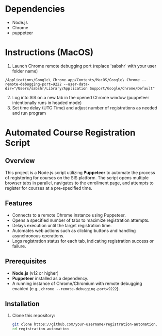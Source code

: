 # Dependencies 
- Node.js
- Chrome
- puppeteer
  
# Instructions (MacOS)
1) Launch Chrome remote debugging port (replace 'sabshr' with your user folder name)
```
/Applications/Google\ Chrome.app/Contents/MacOS/Google\ Chrome --remote-debugging-port=9222 --user-data-dir="/Users/sabshr/Library/Application Support/Google/Chrome/Default"
```

2) Log into SIS on a new tab in the opened Chrome window (puppeteer intentionally runs in headed mode)
3) Set time delay (UTC Time) and adjust number of registrations as needed and run program


# Automated Course Registration Script

## Overview

This project is a Node.js script utilizing **Puppeteer** to automate the process of registering for courses on the SIS platform. The script opens multiple browser tabs in parallel, navigates to the enrollment page, and attempts to register for courses at a pre-specified time.

## Features

- Connects to a remote Chrome instance using Puppeteer.
- Opens a specified number of tabs to maximize registration attempts.
- Delays execution until the target registration time.
- Automates web actions such as clicking buttons and handling asynchronous operations.
- Logs registration status for each tab, indicating registration success or failure.

## Prerequisites

- **Node.js** (v12 or higher)
- **Puppeteer** installed as a dependency.
- A running instance of Chrome/Chromium with remote debugging enabled (e.g., `chrome --remote-debugging-port=9222`).

## Installation

1. Clone this repository:
   ```bash
   git clone https://github.com/your-username/registration-automation.git
   cd registration-automation
   
